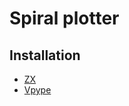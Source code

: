 # Spiral plotter

## Installation

- [ZX](https://google.github.io/zx/)
- [Vpype](https://vpype.readthedocs.io/en/latest/)
